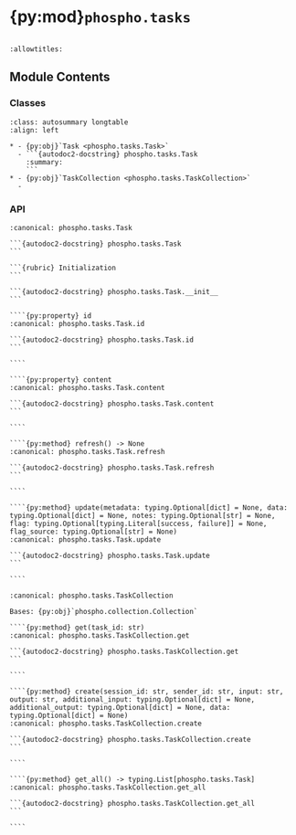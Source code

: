# {py:mod}`phospho.tasks`

```{py:module} phospho.tasks
```

```{autodoc2-docstring} phospho.tasks
:allowtitles:
```

## Module Contents

### Classes

````{list-table}
:class: autosummary longtable
:align: left

* - {py:obj}`Task <phospho.tasks.Task>`
  - ```{autodoc2-docstring} phospho.tasks.Task
    :summary:
    ```
* - {py:obj}`TaskCollection <phospho.tasks.TaskCollection>`
  -
````

### API

`````{py:class} Task(client, task_id: str, _content: typing.Union[typing.Optional[dict], phospho.models.TaskModel] = None)
:canonical: phospho.tasks.Task

```{autodoc2-docstring} phospho.tasks.Task
```

```{rubric} Initialization
```

```{autodoc2-docstring} phospho.tasks.Task.__init__
```

````{py:property} id
:canonical: phospho.tasks.Task.id

```{autodoc2-docstring} phospho.tasks.Task.id
```

````

````{py:property} content
:canonical: phospho.tasks.Task.content

```{autodoc2-docstring} phospho.tasks.Task.content
```

````

````{py:method} refresh() -> None
:canonical: phospho.tasks.Task.refresh

```{autodoc2-docstring} phospho.tasks.Task.refresh
```

````

````{py:method} update(metadata: typing.Optional[dict] = None, data: typing.Optional[dict] = None, notes: typing.Optional[str] = None, flag: typing.Optional[typing.Literal[success, failure]] = None, flag_source: typing.Optional[str] = None)
:canonical: phospho.tasks.Task.update

```{autodoc2-docstring} phospho.tasks.Task.update
```

````

`````

`````{py:class} TaskCollection(client)
:canonical: phospho.tasks.TaskCollection

Bases: {py:obj}`phospho.collection.Collection`

````{py:method} get(task_id: str)
:canonical: phospho.tasks.TaskCollection.get

```{autodoc2-docstring} phospho.tasks.TaskCollection.get
```

````

````{py:method} create(session_id: str, sender_id: str, input: str, output: str, additional_input: typing.Optional[dict] = None, additional_output: typing.Optional[dict] = None, data: typing.Optional[dict] = None)
:canonical: phospho.tasks.TaskCollection.create

```{autodoc2-docstring} phospho.tasks.TaskCollection.create
```

````

````{py:method} get_all() -> typing.List[phospho.tasks.Task]
:canonical: phospho.tasks.TaskCollection.get_all

```{autodoc2-docstring} phospho.tasks.TaskCollection.get_all
```

````

`````
